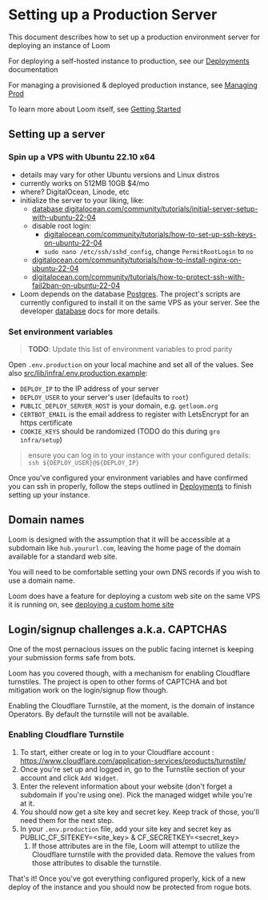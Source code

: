 # Setting up a Production Server
This document describes how to set up a production environment server for deploying an instance of Loom	

For deploying a self-hosted instance to production, see our [Deployments](./deployments.md) documentation

For managing a provisioned & deployed production instance, see [Managing Prod](./managing_prod.md)

To learn more about Loom itself, see [Getting Started](../users/getting_started.md)
## Setting up a server

### Spin up a VPS with Ubuntu 22.10 x64

* details may vary for other Ubuntu versions and Linux distros
* currently works on 512MB 10GB $4/mo
* where? DigitalOcean, Linode, etc		
* initialize the server to your liking, like:
    * <a href="https://www.digitalocean.com/community/tutorials/initial-server-setup-with-ubuntu-22-04">database
		digitalocean.com/community/tutorials/initial-server-setup-with-ubuntu-22-04
	  </a>
    * disable root login:
	  * <a href="https://www.digitalocean.com/community/tutorials/how-to-set-up-ssh-keys-on-ubuntu-22-04">
			digitalocean.com/community/tutorials/how-to-set-up-ssh-keys-on-ubuntu-22-04
		</a>
	  * <code>sudo nano /etc/ssh/sshd_config</code>, change `PermitRootLogin` to `no`
    * <a href="https://www.digitalocean.com/community/tutorials/how-to-install-nginx-on-ubuntu-22-04">digitalocean.com/community/tutorials/how-to-install-nginx-on-ubuntu-22-04</a>
	* <a href="https://www.digitalocean.com/community/tutorials/how-to-protect-ssh-with-fail2ban-on-ubuntu-22-04">
		digitalocean.com/community/tutorials/how-to-protect-ssh-with-fail2ban-on-ubuntu-22-04
	</a>
* Loom depends on the database [Postgres](https://www.postgresql.org/). The project's scripts are currently configured to install it on the same VPS as your server. See the developer [database](../developers/database.md) docs for more details.

### Set environment variables
> **TODO**: Update this list of environment variables to prod parity

Open <code>.env.production</code> on your local machine and set all of the values. See also <a href="https://github.com/getloom/loom/blob/main/src/lib/infra/.env.production.example"
			>src/lib/infra/.env.production.example</a
		>:

* <code>DEPLOY_IP</code> to the IP address of your server
* <code>DEPLOY_USER</code> to your server's user (defaults to <code>root</code>)
* <code>PUBLIC_DEPLOY_SERVER_HOST</code> is your domain, e.g. <code>getloom.org</code>
* <code>CERTBOT_EMAIL</code> is the email address to register with LetsEncrypt for an https certificate
* <code>COOKIE_KEYS</code> should be randomized (TODO do this during <code>gro infra/setup</code>)

>ensure you can log in to your instance with your configured details: `ssh ${DEPLOY_USER}@${DEPLOY_IP}`

Once you've configured your environment variables and have confirmed you can ssh in properly, follow the steps outlined in [Deployments](./deployments.md) to finish setting up your instance.

## Domain names
Loom is designed with the assumption that it will be accessible at a subdomain like `hub.yoururl.com`, leaving the home page of the domain available for a standard web site.

You will need to be comfortable setting your own DNS records if you wish to use a domain name.

Loom does have a feature for deploying a custom web site on the same VPS it is running on, see [deploying a custom home site](./admin.md#deploying-a-custom-home-site)

## Login/signup challenges a.k.a. CAPTCHAS
One of the most pernacious issues on the public facing internet is keeping your submission forms safe from bots.

Loom has you covered though, with a mechanism for enabling Cloudflare turnstiles. The project is open to other forms of CAPTCHA and bot mitigation work on the login/signup flow though.

Enabling the Cloudflare Turnstile, at the moment, is the domain of instance Operators. By default the turnstile will not be available.

### Enabling Cloudflare Turnstile
1) To start, either create or log in to your Cloudflare account : https://www.cloudflare.com/application-services/products/turnstile/
1) Once you're set up and logged in, go to the Turnstile section of your account and click `Add Widget`.
1) Enter the relevent information about your website (don't forget a subdomain if you're using one). Pick the managed widget while you're at it.
1) You should now get a site key and secret key. Keep track of those, you'll need them for the next step.
1) In your `.env.production` file, add your site key and secret key as PUBLIC_CF_SITEKEY=<site_key> & CF_SECRETKEY=<secret_key>
    1) If those attributes are in the file, Loom will attempt to utilize the Cloudflare turnstile with the provided data. Remove the values from those attributes to disable the turnstile.

That's it! Once you've got everything configured properly, kick of a new deploy of the instance and you should now be protected from rogue bots.
